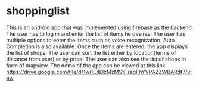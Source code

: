 # shoppinglist
This is an android app that was implemented using firebase as the backend. The user has to log in and enter the list of items he desires. The user has multiple options to enter the items such as voice recognization. Auto Completion is also available. Once the items are entered, the app displays the list of shops. The user can sort the list either by location(terms of distance from user) or by price. The user can also see the list of shops in form of mapview. 
The demo of the app can be viewed at this link-
https://drive.google.com/file/d/1wi1EdElzMzMStFsaqFhYVPAZZWBARdf7/view
